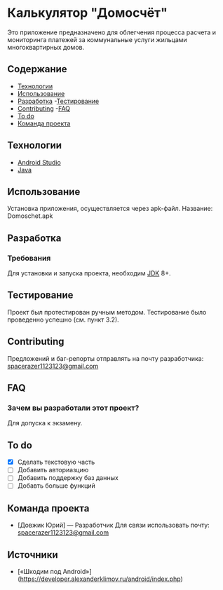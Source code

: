 # Калькулятор "Домосчёт"
Это приложение предназначено для облегчения процесса расчета и мониторинга платежей за коммунальные услуги жильцами многоквартирных домов.

## Содержание
- [Технологии](#технологии)
- [Использование](#Использование)
- [Разработка](#Разработка)
-[Тестирование](#Тестирование)
- [Contributing](#contributing)
-[FAQ](#FAQ)
- [To do](#to-do)
- [Команда проекта](#команда-проекта)

## Технологии
- [Android Studio](https://developer.android.com/studio)
- [Java](https://www.java.com/ru/)

## Использование
Установка приложения, осуществляется через apk-файл.
Название: Domoschet.apk

## Разработка

### Требования
Для установки и запуска проекта, необходим [JDK](https://www.oracle.com/java/technologies/downloads/) 8+.

## Тестирование
Проект был протестирован ручным методом.
Тестирование было проведенно успешно (см. пункт 3.2).

## Contributing
Предложений и баг-репорты отправлять на почту разработчика: spacerazer1123123@gmail.com

## FAQ 

### Зачем вы разработали этот проект?
Для допуска к экзамену.

## To do
- [x] Сделать текстовую часть
- [ ] Добавить авториазцию
- [ ] Добавить поддержку баз данных
- [ ] Добавть больше функций

## Команда проекта

- [Довжик Юрий] — Разработчик
Для связи использовать почту: spacerazer1123123@gmail.com

## Источники
- [«Шкодим под Android»] (https://developer.alexanderklimov.ru/android/index.php)
